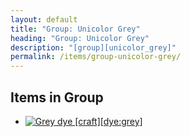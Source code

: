 ```yaml
---
layout: default
title: "Group: Unicolor Grey"
heading: "Group: Unicolor Grey"
description: "[group][unicolor_grey]"
permalink: /items/group-unicolor-grey/
---
```



## Items in Group

<ul class="list-items clearfix">
    <li><a href="{{site.baseurl}}/items/dye-grey/"><img src="{{site.baseurl}}/assets/img/items/textures/dye_grey.png" data-toggle="tooltip" title="Grey dye [craft][dye:grey]"></a></li>
</ul>

